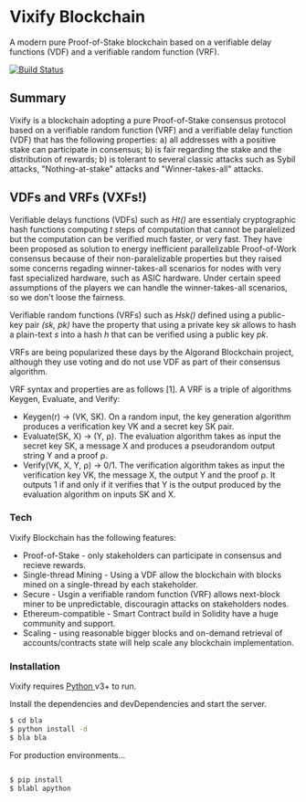 # Vixify Blockchain

A modern pure Proof-of-Stake blockchain based on a verifiable delay functions (VDF) and a verifiable random function (VRF). 

[![Build Status](https://travis-ci.org/joemccann/dillinger.svg?branch=master)](https://travis-ci.org/joemccann/dillinger)

## Summary

Vixify is a blockchain adopting a pure Proof-of-Stake consensus protocol based on a verifiable random function (VRF) and a verifiable delay function (VDF) that has the following properties: a) all addresses with a positive stake can participate in consensus; b) is fair regarding the stake and the distribution of rewards; b) is tolerant to several classic attacks such as Sybil attacks, "Nothing-at-stake" attacks and "Winner-takes-all" attacks.

##  VDFs and VRFs (VXFs!)

Verifiable delays functions (VDFs) such as *Ht()* are essentialy cryptographic hash functions computing *t* steps of computation that cannot be paralelized but the computation can be verified much faster, or very fast. They have been proposed as solution to energy inefficient parallelizable Proof-of-Work consensus because of their non-paralelizable properties but they raised some concerns regading winner-takes-all scenarios for nodes with very fast specialized hardware, such as ASIC hardware. Under certain speed assumptions of the players we can handle the winner-takes-all scenarios, so we don't loose the fairness.


Verifiable random functions (VRFs) such as *Hsk()* defined using a public-key pair *(sk, pk)* have the property that using a private key *sk* allows to hash a plain-text *s* into a hash *h* that can be verified using a public key *pk*.

VRFs are being popularized these days by the Algorand Blockchain project, although they use voting and do not use VDF as part of their consensus algorithm.

VRF syntax and properties are as follows [1]. A VRF is a triple of algorithms Keygen, Evaluate, and Verify:

 - Keygen(r) → (VK, SK). On a random input, the key generation algorithm produces a verification key VK and a secret key SK pair.
 - Evaluate(SK, X) → (Y, ⍴). The evaluation algorithm takes as input the secret key SK, a message X and produces a pseudorandom output string Y and a proof ⍴.
 - Verify(VK, X, Y, ⍴) → 0/1. The verification algorithm takes as input the verification key VK, the message X, the output Y and the proof ⍴. It outputs 1 if and only if it verifies that Y is the output produced by the evaluation algorithm on inputs SK and X.

### Tech

Vixify Blockchain has the following features:

* Proof-of-Stake - only stakeholders can participate in consensus and recieve rewards.
* Single-thread Mining - Using a VDF allow the blockchain with blocks mined on a single-thread by each stakeholder.
* Secure - Usgin a verifiable random function (VRF) allows next-block miner to be unpredictable, discouragin attacks on stakeholders nodes.
* Ethereum-compatible - Smart Contract build in Solidity have a huge community and support.
* Scaling - using reasonable bigger blocks and on-demand retrieval of accounts/contracts state will help scale any blockchain implementation.

### Installation

Vixify requires [Python ](https://python.org/) v3+ to run.

Install the dependencies and devDependencies and start the server.

```sh
$ cd bla
$ python install -d
$ bla bla
```

For production environments...

```sh

$ pip install 
$ blabl apython
```
